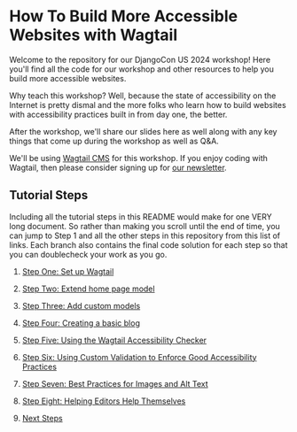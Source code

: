 # How To Build More Accessible Websites with Wagtail

Welcome to the repository for our DjangoCon US 2024 workshop! Here you'll find all the code for our workshop and other resources to help you build more accessible websites.

Why teach this workshop? Well, because the state of accessibility on the Internet is pretty dismal and the more folks who learn how to build websites with accessibility practices built in from day one, the better.

After the workshop, we'll share our slides here as well along with any key things that come up during the workshop as well as Q&A.

We'll be using [Wagtail CMS](https://wagtail.org) for this workshop. If you enjoy coding with Wagtail, then please consider signing up for [our newsletter](https://wagtail.org/newsletter/).

## Tutorial Steps

Including all the tutorial steps in this README would make for one VERY long document. So rather than making you scroll until the end of time, you can jump to Step 1 and all the other steps in this repository from this list of links. Each branch also contains the final code solution for each step so that you can doublecheck your work as you go.

1. [Step One: Set up Wagtail](https://github.com/vossisboss/djangoconwagtail2024/tree/step-1)

2. [Step Two: Extend home page model](https://github.com/vossisboss/djangoconwagtail2024/tree/step-2)

3. [Step Three: Add custom models](https://github.com/vossisboss/djangoconwagtail2024/tree/step-3)

4. [Step Four: Creating a basic blog](https://github.com/vossisboss/djangoconwagtail2024/tree/step-4)

5. [Step Five: Using the Wagtail Accessibility Checker](https://github.com/vossisboss/djangoconwagtail2024/tree/step-5)

6. [Step Six: Using Custom Validation to Enforce Good Accessibility Practices](https://github.com/vossisboss/djangoconwagtail2024/tree/step-6)

7. [Step Seven: Best Practices for Images and Alt Text](https://github.com/vossisboss/djangoconwagtail2024/tree/step-7)

8. [Step Eight: Helping Editors Help Themselves](https://github.com/vossisboss/djangoconwagtail2024/tree/step-8)

9. [Next Steps](https://github.com/vossisboss/djangoconwagtail2024/tree/next-steps) 
